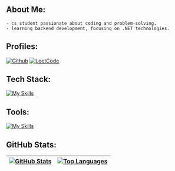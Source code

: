 ## About Me:
```
- cs student passionate about coding and problem-solving.
- learning backend development, focusing on .NET technologies.
```

## Profiles:
[![Github](https://img.shields.io/badge/Github-0d1117?logo=github&logoColor=white&style=flat-square)](https://github.com/hel4l)
[![LeetCode](https://img.shields.io/badge/LeetCode-0d1117?logo=leetcode&logoColor=white&style=flat-square)](https://leetcode.com/hel4l)

## Tech Stack:
[![My Skills](https://skillicons.dev/icons?i=cs,dotnet)](https://skillicons.dev)

## Tools:
[![My Skills](https://skillicons.dev/icons?i=vscode,visualstudio,rider,postman,git)](https://skillicons.dev)

## GitHub Stats:
| [![GitHub Stats](https://github-readme-stats.vercel.app/api?username=helal-cs&theme=github_dark&hide_border=true&show_icons=true&include_all_commits=true&count_private=true)](https://github.com/helal-cs) | [![Top Languages](https://github-readme-stats.vercel.app/api/top-langs/?username=helal-cs&theme=github_dark&hide_border=true&include_all_commits=false&count_private=true&layout=compact)](https://github.com/helal-cs) |
|------------------------------------------------------------------------------------------------------------------------------------------------------------|-------------------------------------------------------------------------------------------------------------------------|

